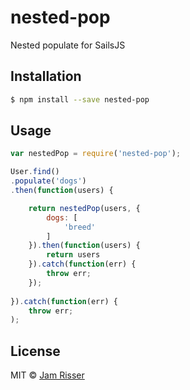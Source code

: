 # nested-pop
Nested populate for SailsJS

## Installation

```sh
$ npm install --save nested-pop
```

## Usage

```js
var nestedPop = require('nested-pop');

User.find()
.populate('dogs')
.then(function(users) {

    return nestedPop(users, {
        dogs: [
            'breed'
        ]
    }).then(function(users) {
        return users
    }).catch(function(err) {
        throw err;
    });
    
}).catch(function(err) {
    throw err;
);
```
## License

MIT © [Jam Risser](http://jam.jamrizzi.com)

[npm-url]: https://npmjs.org/package/nested-pop
